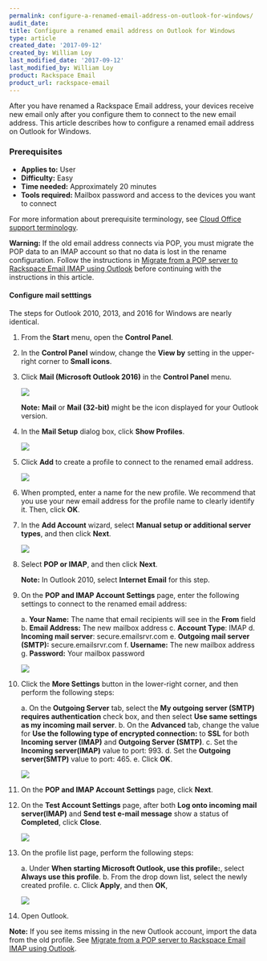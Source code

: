 ```yaml
---
permalink: configure-a-renamed-email-address-on-outlook-for-windows/
audit_date:
title: Configure a renamed email address on Outlook for Windows
type: article
created_date: '2017-09-12'
created_by: William Loy
last_modified_date: '2017-09-12'
last_modified_by: William Loy
product: Rackspace Email
product_url: rackspace-email
---
```


After you have renamed a Rackspace Email address, your devices receive new email only after you configure them to connect to the new email address. This article describes how to configure a renamed email address on Outlook for Windows.

### Prerequisites

- **Applies to:** User
- **Difficulty:** Easy
- **Time needed:** Approximately 20 minutes
- **Tools required:**  Mailbox password and access to the devices you want to connect

For more information about prerequisite terminology, see [Cloud Office support terminology](/how-to/cloud-office-support-terminology/).

**Warning:** If the old email address connects via POP, you must migrate the POP data to an IMAP account so that no data is lost in the rename configuration. Follow the instructions in [Migrate from a POP server to Rackspace Email IMAP using Outlook](/how-to/migrating-from-a-pop-server-to-rackspace-email-imap-using-outlook/) before continuing with the instructions in this article.

#### Configure mail setttings

The steps for Outlook 2010, 2013, and 2016 for Windows are nearly identical.

1. From the **Start** menu, open the **Control Panel**.
2. In the **Control Panel** window, change the **View by** setting in the upper-right corner to **Small icons**.
3. Click **Mail (Microsoft Outlook 2016)** in the **Control Panel** menu.

   <img src="{% asset_path rackspace-email/configure-a-renamed-email-address-on-outlook-for-windows/OL16windowsSC1.png %}" />

    **Note:** **Mail** or **Mail (32-bit)** might be the icon displayed for your Outlook version.

4. In the **Mail Setup** dialog box, click **Show Profiles**.

   <img src="{% asset_path rackspace-email/configure-a-renamed-email-address-on-outlook-for-windows/OL16windowsSC2.png %}" />

5. Click **Add** to create a profile to connect to the renamed email address.

   <img src="{% asset_path rackspace-email/configure-a-renamed-email-address-on-outlook-for-windows/OL16windowsSC3.png %}" />

6. When prompted, enter a name for the new profile. We recommend that you use your new email address for the profile name to clearly identify it. Then, click **OK**.

7. In the **Add Account** wizard, select **Manual setup or additional server types**, and then click **Next**.

    <img src="{% asset_path rackspace-email/configure-a-renamed-email-address-on-outlook-for-windows/OL16windowsSC4.png %}" />

8. Select **POP or IMAP**, and then click **Next**.

    **Note:** In Outlook 2010, select **Internet Email** for this step.

9. On the **POP and IMAP Account Settings** page, enter the following settings to connect to the renamed email address:

    a. **Your Name:**  The name that email recipients will see in the **From** field
    b. **Email Address:** The new mailbox address
    c. **Account Type**: IMAP
    d. **Incoming mail server**: secure.emailsrvr.com
    e. **Outgoing mail server (SMTP):** secure.emailsrvr.com
    f. **Username:** The new mailbox address
    g. **Password:** Your mailbox password

    <img src="{% asset_path rackspace-email/configure-a-renamed-email-address-on-outlook-for-windows/OL16windowsSC5.png %}" />

10. Click the **More Settings** button in the lower-right corner, and then perform the following steps:

    a. On the **Outgoing Server** tab, select the **My outgoing server (SMTP) requires authentication** check box, and then select **Use same settings as my incoming mail server**.
    b. On the **Advanced** tab, change the value for **Use the following type of encrypted connection:** to **SSL** for both **Incoming server (IMAP)** and **Outgoing Server (SMTP)**.
    c. Set the **Incoming server(IMAP)** value to port: 993.
    d. Set the **Outgoing server(SMTP)** value to port: 465.
    e. Click **OK**.

    <img src="{% asset_path rackspace-email/configure-a-renamed-email-address-on-outlook-for-windows/OL16windowsSC6.png %}" />

11. On the **POP and IMAP Account Settings** page, click **Next**.
12. On the **Test Account Settings** page, after both **Log onto incoming mail server(IMAP)** and **Send test e-mail message** show a status of **Completed**, click **Close**.

    <img src="{% asset_path rackspace-email/configure-a-renamed-email-address-on-outlook-for-windows/OL16windowsSC7.png %}" />

13. On the profile list page, perform the following steps: 

    a. Under **When starting Microsoft Outlook, use this profile:**, select **Always use this profile**. 
    b. From the drop down list, select the newly created profile.
    c. Click **Apply**, and then **OK**,

    <img src="{% asset_path rackspace-email/configure-a-renamed-email-address-on-outlook-for-windows/OL16windowsSC8.png %}" />

14. Open Outlook.

**Note:** If you see items missing in the new Outlook account, import the data from the old profile. See [Migrate from a POP server to Rackspace Email IMAP using Outlook](/how-to/migrating-from-a-pop-server-to-rackspace-email-imap-using-outlook/).
